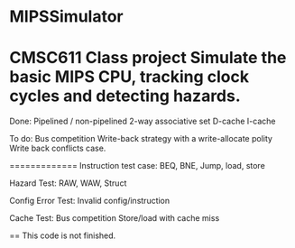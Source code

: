 MIPSSimulator
=============

CMSC611 Class project
Simulate the basic MIPS CPU, tracking clock cycles and detecting hazards.
=============
Done:
Pipelined / non-pipelined
2-way associative set D-cache
I-cache 

To do:
Bus competition
Write-back strategy with a write-allocate polity
Write back conflicts case.

=============
Instruction test case:
BEQ, BNE, Jump, load, store

Hazard Test:
RAW, WAW, Struct

Config Error Test:
Invalid config/instruction

Cache Test:
Bus competition
Store/load with cache miss

== 
This code is not finished. 


